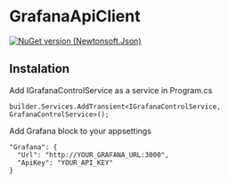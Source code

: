# GrafanaApiClient
[![NuGet version (Newtonsoft.Json)](https://img.shields.io/nuget/v/GrafanaApiClient)](https://www.nuget.org/packages/GrafanaApiClient)

## Instalation
Add IGrafanaControlService as a service in Program.cs 

    builder.Services.AddTransient<IGrafanaControlService, GrafanaControlService>();
    
Add Grafana block to your appsettings

    "Grafana": {
      "Url": "http://YOUR_GRAFANA_URL:3000",
      "ApiKey": "YOUR_API_KEY"
    }
